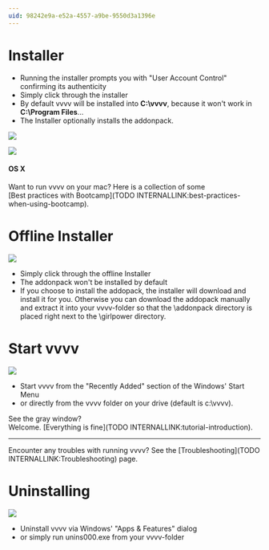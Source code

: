 ```yaml
---
uid: 98242e9a-e52a-4557-a9be-9550d3a1396e
---
```


# Installer

* Running the installer prompts you with "User Account Control" confirming its authenticity  
* Simply click through the installer  
* By default vvvv will be installed into **C:\vvvv**, because it won't work in **C:\Program Files**...  
* The Installer optionally installs the addonpack.  

![](~/img/vvvv_UAC_Screen2.png "")
  
![](~/img/vvvv_installer.png "")

#### OS X
Want to run vvvv on your mac? Here is a collection of some   
[Best practices with Bootcamp](TODO INTERNALLINK:best-practices-when-using-bootcamp).  


# Offline Installer

![](~/img/vvvv_folder4.png "")  


* Simply click through the offline Installer  
* The addonpack won't be installed by default  
* If you choose to install the addopack, the installer will download and install it for you. Otherwise you can download the addopack manually and extract it into your vvvv-folder so that the \addonpack directory is placed right next to the \girlpower directory.  



# Start vvvv

![](~/img/vvvv_StartMenu.png "")   
 


* Start vvvv from the "Recently Added" section of the Windows' Start Menu  
* or directly from the vvvv folder on your drive (default is c:\vvvv).  

See the gray window?  
Welcome. [Everything is fine](TODO INTERNALLINK:tutorial-introduction).  

---  

Encounter any troubles with running vvvv? See the [Troubleshooting](TODO INTERNALLINK:Troubleshooting) page.  




# Uninstalling

![](~/img/vvvv_uninstall_AppsAndFeatures2.png "")   




* Uninstall vvvv via Windows' "Apps & Features" dialog  
* or simply run unins000.exe from your vvvv-folder  

